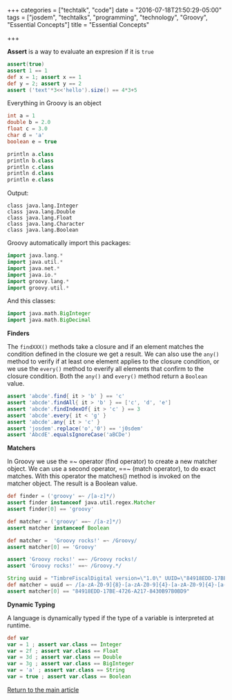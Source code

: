 +++
categories = ["techtalk", "code"]
date = "2016-07-18T21:50:29-05:00"
tags = ["josdem", "techtalks", "programming", "technology", "Groovy", "Essential Concepts"]
title = "Essential Concepts"

+++

**Assert** is a way to evaluate an expresion if it is `true`

```groovy
assert(true)
assert 1 == 1
def x = 1; assert x == 1
def y = 2; assert y == 2
assert ('text'*3<<'hello').size() == 4*3+5
```

Everything in Groovy is an object

```groovy
int a = 1
double b = 2.0
float c = 3.0
char d = 'a'
boolean e = true

println a.class
println b.class
println c.class
println d.class
println e.class
```

Output:

```
class java.lang.Integer
class java.lang.Double
class java.lang.Float
class java.lang.Character
class java.lang.Boolean
```

Groovy automatically import this packages:

```groovy
import java.lang.*
import java.util.*
import java.net.*
import java.io.*
import groovy.lang.*
import groovy.util.*
```

And this classes:

```groovy
import java.math.BigInteger
import java.math.BigDecimal
```

**Finders**

The `findXXX()` methods take a closure and if an element matches the condition defined in the closure we get a result. We can also use the `any()` method to verify if at least one element applies to the closure condition, or we use the `every()` method to everify all elements that confirm to the closure condition. Both the `any()` and `every()` method return a `Boolean` value.

```groovy
assert 'abcde'.find{ it > 'b' } == 'c'
assert 'abcde'.findAll{ it > 'b' } == ['c', 'd', 'e']
assert 'abcde'.findIndexOf{ it > 'c' } == 3
assert 'abcde'.every{ it < 'g' }
assert 'abcde'.any{ it > 'c' }
assert 'josdem'.replace('o','0') == 'j0sdem'
assert 'AbcdE'.equalsIgnoreCase('aBCDe')
```

**Matchers**

In Groovy we use the =~ operator (find operator) to create a new matcher object. We can use a second operator, ==~ (match operator), to do exact matches. With this operator the matches() method is invoked on the matcher object. The result is a Boolean value.

```groovy
def finder = ('groovy' =~ /[a-z]*/)
assert finder instanceof java.util.regex.Matcher
assert finder[0] == 'groovy'

def matcher = ('groovy' ==~ /[a-z]*/)
assert matcher instanceof Boolean

def matcher =  'Groovy rocks!' =~ /Groovy/
assert matcher[0] == 'Groovy'

assert 'Groovy rocks!' ==~ /Groovy rocks!/
assert 'Groovy rocks!' ==~ /Groovy.*/

String uuid = "TimbreFiscalDigital version=\"1.0\" UUID=\"84918EDD-17BE-4726-A217-8430B97B0BD9\" FechaTimbrado=\"2016-04-05T14:48:40\" selloCFD=\"Rgk8ofr4Ud35k2=\" selloSAT=\"z9DT2PLPg9Kg=\"
def matcher = uuid =~ /[a-zA-Z0-9]{8}-[a-zA-Z0-9]{4}-[a-zA-Z0-9]{4}-[a-zA-Z0-9]{4}-[a-zA-Z0-9]{12}/
assert matcher[0] == "84918EDD-17BE-4726-A217-8430B97B0BD9"
```

**Dynamic Typing**

A language is dynamically typed if the type of a variable is interpreted at runtime.

```groovy
def var
var = 1 ; assert var.class == Integer
var = 2f ; assert var.class == Float
var = 3d ; assert var.class == Double
var = 3g ; assert var.class == BigInteger
var = 'a' ; assert var.class == String
var = true ; assert var.class == Boolean
```

[Return to the main article](/techtalk/groovy)
